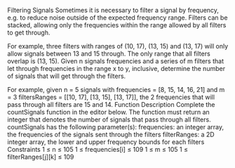 Filtering Signals Sometimes it is necessary to filter a signal by frequency, e.g. to reduce noise outside of the expected frequency range.  Filters can be stacked, allowing only the frequencies within the range allowed by all filters to get through.  

For example, three filters with ranges of (10, 17), (13, 15) and (13, 17) will only allow signals between 13 and 15 through.  The only range that all filters overlap is (13, 15).  Given n signals frequencies and a series of m filters that let through frequencies in the range x to y, inclusive, determine the number of signals that will get through the filters.   

For example, given n = 5 signals with frequencies = [8, 15, 14, 16, 21] and m = 3 filtersRanges = [[10, 17], [13, 15], [13, 17]], the 2 frequencies that will pass through all filters are 15 and 14.   Function Description   Complete the countSignals function in the editor below. The function must return an integer that denotes the number of signals that pass through all filters.   countSignals has the following parameter(s):     frequencies: an integer array, the frequencies of the signals sent through the filters     filterRanges: a 2D integer array, the lower and upper frequency bounds for each filters   Constraints 1 ≤ n ≤ 105 1 ≤ frequencies[i] ≤ 109 1 ≤ m ≤ 105 1 ≤ filterRanges[j][k] ≤ 109